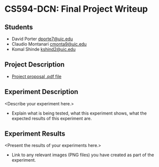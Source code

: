 # CS594-DCN: Final Project Writeup

## Students
- David Porter <dporte7@uic.edu>
- Claudio Montanari <cmonta9@uic.edu>
- Komal Shinde <kshind2@uic.edu>

## Project Description
- [Project proposal .pdf file](Project_Proposal.pdf)

## Experiment Description
\<Describe your experiment here.\>
- Explain what is being tested, what this experiment shows, what the
  expected results of this experiment are.

## Experiment Results
\<Present the results of your experiments here.\>
- Link to any relevant images (PNG files) you have created as part of
  the experiment. 

